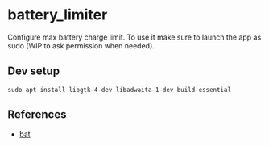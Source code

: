 # battery_limiter

Configure max battery charge limit.
To use it make sure to launch the app as sudo (WIP to ask permission when needed).

## Dev setup

```shell
sudo apt install libgtk-4-dev libadwaita-1-dev build-essential
```

## References

- [bat](https://github.com/tshakalekholoane/bat)
